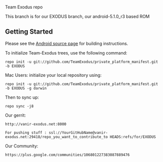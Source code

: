 Team Exodus repo

This branch is for our EXODUS branch, our android-5.1.0_r3 based ROM


Getting Started
---------------

Please see the [Android source page](http://source.android.com/source/index.html) for building instructions.

To initialize Team-Exodus trees, use the following command:

    repo init -u git://github.com/TeamExodus/private_platform_manifest.git -b EXODUS

Mac Users: initialize your local repository using:

    repo init -u git://github.com/TeamExodus/private_platform_manifest.git -b EXODUS -g darwin

Then to sync up:

    repo sync -j8
    
Our gerrit:

	http://vanir-exodus.net:8000
    
    For pushing stuff : ssl://YourGitHubName@vanir-exodus.net:29418/repo_you_want_to_contribute_to HEADS:refs/for/EXODUS

Our Community:

	https://plus.google.com/communities/106801227383087889476

